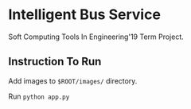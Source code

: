 # Intelligent Bus Service

Soft Computing Tools In Engineering'19 Term Project.

## Instruction To Run

Add images to `$ROOT/images/` directory.

Run `python app.py`
